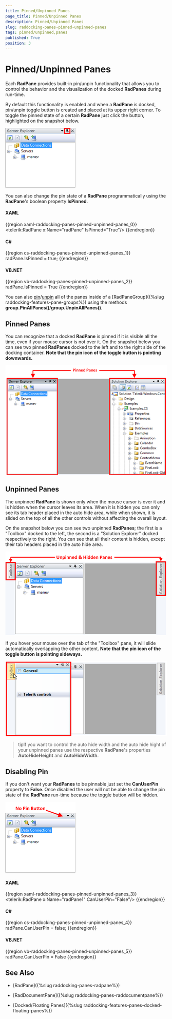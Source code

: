 ```yaml
---
title: Pinned/Unpinned Panes
page_title: Pinned/Unpinned Panes
description: Pinned/Unpinned Panes
slug: raddocking-panes-pinned-unpinned-panes
tags: pinned/unpinned,panes
published: True
position: 3
---
```


# Pinned/Unpinned Panes

Each __RadPane__ provides built-in pin/unpin functionality that allows you to control the behavior and the visualization of the docked __RadPanes__ during run-time.

By default this functionality is enabled and when a __RadPane__ is docked, pin/unpin toggle button is created and placed at its upper right corner. To toggle the pinned state of a certain __RadPane__ just click the button, highlighted on the snapshot below.

![](images/RadDocking_Features_Panes_Pinn_Unpinn_010.png)

You can also change the pin state of a __RadPane__ programmatically using the __RadPane__'s boolean property __IsPinned__.

#### __XAML__

{{region xaml-raddocking-panes-pinned-unpinned-panes_0}}
	<telerik:RadPane x:Name="radPane" IsPinned="True"/>
{{endregion}}

#### __C#__

{{region cs-raddocking-panes-pinned-unpinned-panes_1}}
	radPane.IsPinned = true;
{{endregion}}

#### __VB.NET__

{{region vb-raddocking-panes-pinned-unpinned-panes_2}}
	radPane.IsPinned = True
{{endregion}}

You can also [pin](#Pinning_All_Panes)/[unpin](#Unpining_All_Panes) all of the panes inside of a [RadPaneGroup]({%slug raddocking-features-pane-groups%}) using the methods __group.PinAllPanes()__/__group.UnpinAllPanes()__.

## Pinned Panes

You can recognize that a docked __RadPane__ is pinned if it is visible all the time, even if your mouse cursor is not over it. On the snapshot below you can see two pinned __RadPanes__ docked to the left and to the right side of the docking container. __Note that the pin icon of the toggle button is pointing downwards.__

![](images/RadDocking_Features_Panes_Pinn_Unpinn_020.png)

## Unpinned Panes

The unpinned __RadPane__ is shown only when the mouse cursor is over it and is hidden when the cursor leaves its area. When it is hidden you can only see its tab header placed in the auto hide area, while when shown, it is slided on the top of all the other controls without affecting the overall layout.

On the snapshot below you can see two unpinned __RadPanes__; the first is a "Toolbox" docked to the left, the second is a "Solution Explorer" docked respectively to the right. You can see that all their content is hidden, except their tab headers placed in the auto hide area.

![](images/RadDocking_Features_Panes_Pinn_Unpinn_030.png)

If you hover your mouse over the tab of the "Toolbox" pane, it will slide automatically overlapping the other content. __Note that the pin icon of the toggle button is pointing sideways.__

![](images/RadDocking_Features_Panes_Pinn_Unpinn_040.png)

>tipIf you want to control the auto hide width and the auto hide hight of your unpinned panes use the respective __RadPane__'s properties __AutoHideHeight__ and __AutoHideWidth__.

## Disabling Pin

If you don't want your __RadPanes__ to be pinnable just set the __CanUserPin__ property to __False__. Once disabled the user will not be able to change the pin state of the __RadPane__ run-time because the toggle button will be hidden.

 ![](images/RadDocking_Features_Panes_Pinn_Unpinn_050.png)

#### __XAML__

{{region xaml-raddocking-panes-pinned-unpinned-panes_3}}
	<telerik:RadPane x:Name="radPane1" CanUserPin="False"/>
{{endregion}}

#### __C#__

{{region cs-raddocking-panes-pinned-unpinned-panes_4}}
	radPane.CanUserPin = false;
{{endregion}}

#### __VB.NET__

{{region vb-raddocking-panes-pinned-unpinned-panes_5}}
	radPane.CanUserPin = False
{{endregion}}

## See Also

 * [RadPane]({%slug raddocking-panes-radpane%})

 * [RadDocumentPane]({%slug raddocking-panes-raddocumentpane%})

 * [Docked/Floating Panes]({%slug raddocking-features-panes-docked-floating-panes%})
